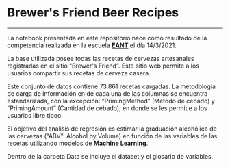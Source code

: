# Brewer's Friend Beer Recipes
___
La notebook presentada en este repositorio nace como resultado de la competencia realizada en la escuela [**EANT**](https://eant.tech/) el día 14/3/2021.
    
La base utilizada posee todas las recetas de cervezas artesanales registradas en el sitio “Brewer's Friend”. Este sitio web permite a los usuarios compartir sus recetas de cerveza casera. 

Este conjunto de datos contiene 73.861 recetas cargadas. 
La metodología de carga de información en de cada una de las columnas se encuentra estandarizada, con la excepción: “PrimingMethod” (Método de cebado) y “PrimingAmount” (Cantidad de cebado), en donde se les permitie a los usuarios libre tipeo.
    
El objetivo del análisis de regresión es estimar la graduación alcohólica de las cervezas (“ABV”: Alcohol by Volume) en función de las variables de las recetas utilizando modelos de **Machine Learning**.

Dentro de la carpeta Data se incluye el dataset y el glosario de variables.
